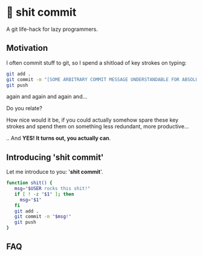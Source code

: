 # :shit: shit commit

A git life-hack for lazy programmers.

## Motivation

I often commit stuff to git, so I spend a shitload of key strokes on typing:

```bash
git add .
git commit -m "[SOME ARBITRARY COMMIT MESSAGE UNDERSTANDABLE FOR ABSOLUTELY NOONE ELSE THAN ME]"
git push
```

again and again and again and...

Do you relate?

How nice would it be, if you could actually somehow spare these key strokes and spend them on something less redundant, more productive...

.. And **YES! It turns out, you actually can**.

## Introducing 'shit commit'

Let me introduce to you: '**shit commit**'.

```bash
function shit() {
   msg="$USER rocks this shit!"
   if [ ! -z "$1" ]; then
     msg="$1"
   fi
   git add .
   git commit -m "$msg!"
   git push
}
```

## FAQ



